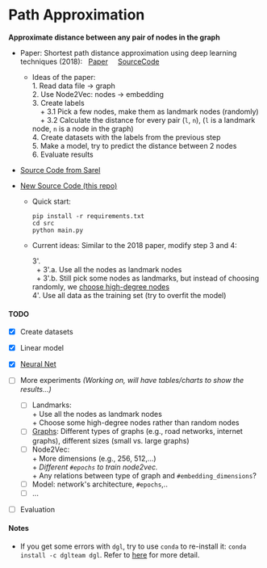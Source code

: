 # Path Approximation
**Approximate distance between any pair of nodes in the graph**

- Paper: Shortest path distance approximation using deep learning techniques (2018): &nbsp; [Paper](https://arxiv.org/abs/2002.05257) &nbsp;  &nbsp;   [SourceCode](https://github.com/nayash/shortest-distance-approx-deep-learning)

    + Ideas of the paper:<br>
      1\. Read data file -> graph<br>
      2\. Use Node2Vec: nodes -> embedding<br>
      3\. Create labels<br>
       &nbsp;  &nbsp;   \+ 3.1 Pick a few nodes, make them as landmark nodes (randomly)<br>
       &nbsp;  &nbsp; \+ 3.2 Calculate the distance for every pair (`l`, `n`),
        (`l` is a landmark node, `n` is a node in the graph)<br>
       4\. Create datasets with the labels from the previous step<br>
       5\. Make a model, try to predict the distance between 2 nodes<br>
       6\. Evaluate results<br>


- [Source Code from Sarel](https://github.com/kryptokommunist/path-length-approximation-deep-learning)
- [New Source Code (this repo)](https://github.com/BU-Lisp/dl-hyperbolic-random-graphs/tree/main/path_approximation)
  + Quick start:
  
    ```
    pip install -r requirements.txt
    cd src
    python main.py
    ```
  + Current ideas:
    Similar to the 2018 paper, modify step 3 and 4:

    3'. <br>
          &nbsp;   + 3'.a. Use all the nodes as landmark nodes<br>
          &nbsp;   + 3'.b. Still pick some nodes as landmarks, but instead of choosing randomly, we [choose high-degree nodes](https://www.microsoft.com/en-us/research/wp-content/uploads/2016/02/msr-tr-2009-84.pdf) <br>
    4'. Use all data as the training set (try to overfit the model)


#### TODO
- [x] Create datasets 
- [x] Linear model
- [x] [Neural Net](https://github.com/BU-Lisp/dl-hyperbolic-random-graphs/blob/main/path_approximation/src/models.py)
- [ ] More experiments *(Working on, will have tables/charts to show the results...)*<br>
  - [ ] Landmarks: <br>
        + Use all the nodes as landmark nodes<br>
        + Choose some high-degree nodes rather than random nodes<br>
  - [ ] [Graphs](https://networkrepository.com): Different types of graphs (e.g., road networks, internet graphs), different sizes (small vs. large graphs)
  - [ ] Node2Vec:<br> 
        + More dimensions (e.g., 256, 512,...)<br>
        + *Different `#epochs` to train node2vec.* <br>
        + Any relations between type of graph and `#embedding_dimensions`?<br>
  - [ ] Model: network's architecture, `#epochs`,..<br>
  - [ ] ...
- [ ] Evaluation


#### Notes
- If you get some errors with `dgl`, try to use `conda` to re-install it:
`conda install -c dglteam dgl`.
Refer to [here](https://docs.dgl.ai/en/0.7.x/install/index.html) for more detail.
